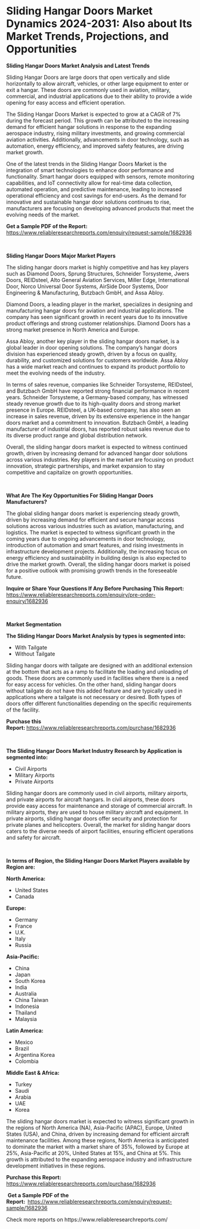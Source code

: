 <p><h1>Sliding Hangar Doors Market Dynamics 2024-2031: Also about Its Market Trends, Projections, and Opportunities</h1></p><p><strong>Sliding Hangar Doors Market Analysis and Latest Trends</strong></p>
<p><p>Sliding Hangar Doors are large doors that open vertically and slide horizontally to allow aircraft, vehicles, or other large equipment to enter or exit a hangar. These doors are commonly used in aviation, military, commercial, and industrial applications due to their ability to provide a wide opening for easy access and efficient operation.</p><p>The Sliding Hangar Doors Market is expected to grow at a CAGR of 7% during the forecast period. This growth can be attributed to the increasing demand for efficient hangar solutions in response to the expanding aerospace industry, rising military investments, and growing commercial aviation activities. Additionally, advancements in door technology, such as automation, energy efficiency, and improved safety features, are driving market growth.</p><p>One of the latest trends in the Sliding Hangar Doors Market is the integration of smart technologies to enhance door performance and functionality. Smart hangar doors equipped with sensors, remote monitoring capabilities, and IoT connectivity allow for real-time data collection, automated operation, and predictive maintenance, leading to increased operational efficiency and cost savings for end-users. As the demand for innovative and sustainable hangar door solutions continues to rise, manufacturers are focusing on developing advanced products that meet the evolving needs of the market.</p></p>
<p><strong>Get a Sample PDF of the Report:&nbsp;</strong> <a href="https://www.reliableresearchreports.com/enquiry/request-sample/1682936">https://www.reliableresearchreports.com/enquiry/request-sample/1682936</a></p>
<p>&nbsp;</p>
<p><strong>Sliding Hangar Doors Major Market Players</strong></p>
<p><p>The sliding hangar doors market is highly competitive and has key players such as Diamond Doors, Sprung Structures, Schneider Torsysteme, Jwers Doors, REIDsteel, Alto General Aviation Services, Miller Edge, International Door, Norco Universal Door Systems, AirSide Door Systems, Door Engineering & Manufacturing, Butzbach GmbH, and Assa Abloy.</p><p>Diamond Doors, a leading player in the market, specializes in designing and manufacturing hangar doors for aviation and industrial applications. The company has seen significant growth in recent years due to its innovative product offerings and strong customer relationships. Diamond Doors has a strong market presence in North America and Europe.</p><p>Assa Abloy, another key player in the sliding hangar doors market, is a global leader in door opening solutions. The company’s hangar doors division has experienced steady growth, driven by a focus on quality, durability, and customized solutions for customers worldwide. Assa Abloy has a wide market reach and continues to expand its product portfolio to meet the evolving needs of the industry.</p><p>In terms of sales revenue, companies like Schneider Torsysteme, REIDsteel, and Butzbach GmbH have reported strong financial performance in recent years. Schneider Torsysteme, a Germany-based company, has witnessed steady revenue growth due to its high-quality doors and strong market presence in Europe. REIDsteel, a UK-based company, has also seen an increase in sales revenue, driven by its extensive experience in the hangar doors market and a commitment to innovation. Butzbach GmbH, a leading manufacturer of industrial doors, has reported robust sales revenue due to its diverse product range and global distribution network.</p><p>Overall, the sliding hangar doors market is expected to witness continued growth, driven by increasing demand for advanced hangar door solutions across various industries. Key players in the market are focusing on product innovation, strategic partnerships, and market expansion to stay competitive and capitalize on growth opportunities.</p></p>
<p>&nbsp;</p>
<p><strong>What Are The Key Opportunities For Sliding Hangar Doors Manufacturers?</strong></p>
<p><p>The global sliding hangar doors market is experiencing steady growth, driven by increasing demand for efficient and secure hangar access solutions across various industries such as aviation, manufacturing, and logistics. The market is expected to witness significant growth in the coming years due to ongoing advancements in door technology, introduction of automation and smart features, and rising investments in infrastructure development projects. Additionally, the increasing focus on energy efficiency and sustainability in building design is also expected to drive the market growth. Overall, the sliding hangar doors market is poised for a positive outlook with promising growth trends in the foreseeable future.</p></p>
<p><strong>Inquire or Share Your Questions If Any Before Purchasing This Report:</strong> <a href="https://www.reliableresearchreports.com/enquiry/pre-order-enquiry/1682936">https://www.reliableresearchreports.com/enquiry/pre-order-enquiry/1682936</a></p>
<p>&nbsp;</p>
<p><strong>Market Segmentation</strong></p>
<p><strong>The Sliding Hangar Doors Market Analysis by types is segmented into:</strong></p>
<p><ul><li>With Tailgate</li><li>Without Tailgate</li></ul></p>
<p><p>Sliding hangar doors with tailgate are designed with an additional extension at the bottom that acts as a ramp to facilitate the loading and unloading of goods. These doors are commonly used in facilities where there is a need for easy access for vehicles. On the other hand, sliding hangar doors without tailgate do not have this added feature and are typically used in applications where a tailgate is not necessary or desired. Both types of doors offer different functionalities depending on the specific requirements of the facility.</p></p>
<p><strong>Purchase this Report:&nbsp;</strong><a href="https://www.reliableresearchreports.com/purchase/1682936">https://www.reliableresearchreports.com/purchase/1682936</a></p>
<p>&nbsp;</p>
<p><strong>The Sliding Hangar Doors Market Industry Research by Application is segmented into:</strong></p>
<p><ul><li>Civil Airports</li><li>Military Airports</li><li>Private Airports</li></ul></p>
<p><p>Sliding hangar doors are commonly used in civil airports, military airports, and private airports for aircraft hangars. In civil airports, these doors provide easy access for maintenance and storage of commercial aircraft. In military airports, they are used to house military aircraft and equipment. In private airports, sliding hangar doors offer security and protection for private planes and helicopters. Overall, the market for sliding hangar doors caters to the diverse needs of airport facilities, ensuring efficient operations and safety for aircraft.</p></p>
<p>&nbsp;</p>
<p><strong>In terms of Region, the Sliding Hangar Doors Market Players available by Region are:</strong></p>
<p>
    <p> <strong> North America: </strong>
        <ul>
            <li>United States</li>
            <li>Canada</li>
        </ul>
        </p> 
    <p> <strong> Europe: </strong>
        <ul>
            <li>Germany</li>
            <li>France</li>
            <li>U.K.</li>
            <li>Italy</li>
            <li>Russia</li>
        </ul>
        </p> 
    <p> <strong> Asia-Pacific: </strong>
        <ul>
            <li>China</li>
            <li>Japan</li>
            <li>South Korea</li>
            <li>India</li>
            <li>Australia</li>
            <li>China Taiwan</li>
            <li>Indonesia</li>
            <li>Thailand</li>
            <li>Malaysia</li>
        </ul>
        </p> 
    <p> <strong> Latin America: </strong>
        <ul>
            <li>Mexico</li>
            <li>Brazil</li>
            <li>Argentina Korea</li>
            <li>Colombia</li>
        </ul>
        </p> 
    <p> <strong> Middle East & Africa: </strong>
        <ul>
            <li>Turkey</li>
            <li>Saudi</li>
            <li>Arabia</li>
            <li>UAE</li>
            <li>Korea</li>
        </ul>
    </p>
    </p>
<p><p>The sliding hangar doors market is expected to witness significant growth in the regions of North America (NA), Asia-Pacific (APAC), Europe, United States (USA), and China, driven by increasing demand for efficient aircraft maintenance facilities. Among these regions, North America is anticipated to dominate the market with a market share of 35%, followed by Europe at 25%, Asia-Pacific at 20%, United States at 15%, and China at 5%. This growth is attributed to the expanding aerospace industry and infrastructure development initiatives in these regions.</p></p>
<p><strong>Purchase this Report: </strong><a href="https://www.reliableresearchreports.com/purchase/1682936">https://www.reliableresearchreports.com/purchase/1682936</a></p>
<p>&nbsp;<strong>Get a Sample PDF of the Report:&nbsp;&nbsp;</strong><a href="https://www.reliableresearchreports.com/enquiry/request-sample/1682936">https://www.reliableresearchreports.com/enquiry/request-sample/1682936</a></p>
<p><strong></strong></p>
<p>Check more reports on https://www.reliableresearchreports.com/</p>